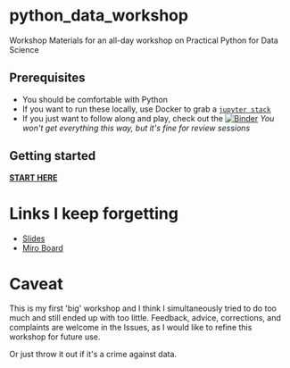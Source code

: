 # python_data_workshop
Workshop Materials for an all-day workshop on Practical Python for Data Science

## Prerequisites

* You should be comfortable with Python
* If you want to run these locally, use Docker to grab a [`jupyter stack`](https://jupyter-docker-stacks.readthedocs.io/en/latest/)
* If you just want to follow along and play, check out the [![Binder](https://mybinder.org/badge_logo.svg)](https://mybinder.org/v2/gh/andrewbolster/python_data_workshop/HEAD) *You won't get everything this way, but it's fine for review sessions*

## Getting started

**[START HERE](0-JupyterFamilarisation.md)**

# Links I keep forgetting

* [Slides](https://docs.google.com/presentation/d/1Yqo9HhGO674DQTQUJ48MqkvWLFAyAjOLUYsGsAjJwHg/edit#slide=id.g53afc504c8_0_5)
* [Miro Board](https://miro.com/app/board/o9J_kj1tCRo=/)


# Caveat

This is my first 'big' workshop and I think I simultaneously tried to do too much and still ended up with too little. Feedback, advice, corrections, and complaints are welcome in the Issues, as I would like to refine this workshop for future use.

Or just throw it out if it's a crime against data. 

